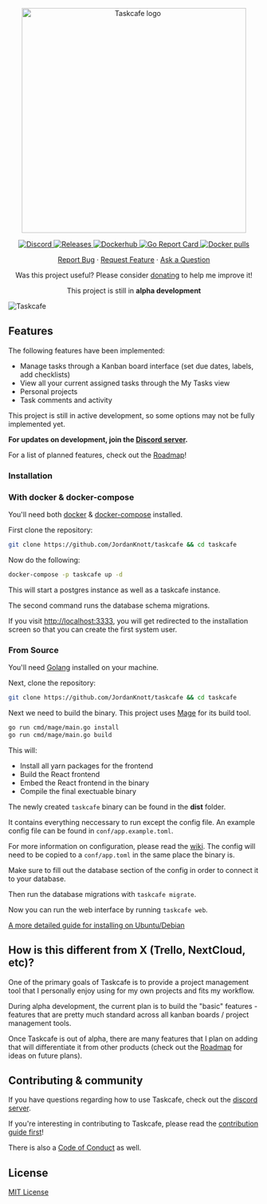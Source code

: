 <p align="center">
 <img width="450px" src="./.github/taskcafe-full.png" align="center" alt="Taskcafe logo" />
</p>
<p align="center">
  <a href="https://discord.gg/JkQDruh">
    <img alt="Discord" src="https://img.shields.io/discord/745396499613220955" />
  </a>
  <a href="https://github.com/JordanKnott/taskcafe/releases">
    <img alt="Releases" src="https://img.shields.io/github/v/release/JordanKnott/taskcafe" />
  </a>
  <a href="https://hub.docker.com/repository/docker/taskcafe/taskcafe">
    <img alt="Dockerhub" src="https://img.shields.io/docker/v/taskcafe/taskcafe?label=docker&sort=semver" />
  </a>
  <a href="https://goreportcard.com/report/github.com/JordanKnott/taskcafe">
    <img alt="Go Report Card" src="https://goreportcard.com/badge/github.com/JordanKnott/taskcafe" />
  </a>
  <a href="">
    <img alt="Docker pulls" src="https://img.shields.io/docker/pulls/taskcafe/taskcafe" />
  </a>
</p>

  <p align="center">
    <a href="https://github.com/JordanKnott/taskcafe/issues/new?assignees=&labels=&template=bug_report.md&title=">Report Bug</a>
    ·
    <a href="https://github.com/JordanKnott/taskcafe/discussions/new?category=ideas">Request Feature</a>
     ·
    <a href="https://github.com/JordanKnott/taskcafe/discussions/new?category=q-a">Ask a Question</a>
  </p>
<p align="center">
Was this project useful? Please consider <a href="https://www.buymeacoffee.com/jordanknott">donating</a> to help me improve it!
</p>
<p align="center">
 This project is still in <strong>alpha development</strong></p>

![Taskcafe](./.github/taskcafe_preview.png)

## Features

The following features have been implemented:

- Manage tasks through a Kanban board interface (set due dates, labels, add checklists)
- View all your current assigned tasks through the My Tasks view
- Personal projects
- Task comments and activity

This project is still in active development, so some options may not be fully implemented yet.

**For updates on development, join the [Discord server](https://discord.gg/JkQDruh).**

For a list of planned features, check out the [Roadmap](https://github.com/JordanKnott/taskcafe/wiki/Roadmap)!

### Installation

### With docker & docker-compose

You'll need both [docker](https://www.docker.com/) & [docker-compose](https://docs.docker.com/compose/install/) installed.

First clone the repository:

``` bash
git clone https://github.com/JordanKnott/taskcafe && cd taskcafe
```

Now do the following:

``` bash
docker-compose -p taskcafe up -d
```

This will start a postgres instance as well as a taskcafe instance.

The second command runs the database schema migrations.

If you visit [http://localhost:3333](http://localhost:3333), you will get redirected to the installation
screen so that you can create the first system user.

### From Source

You'll need [Golang](https://golang.org/dl/) installed on your machine.

Next, clone the repository:

``` bash
git clone https://github.com/JordanKnott/taskcafe && cd taskcafe
```

Next we need to build the binary. This project uses [Mage](https://magefile.org/) for its build tool.

``` bash
go run cmd/mage/main.go install
go run cmd/mage/main.go build
```

This will:

- Install all yarn packages for the frontend
- Build the React frontend
- Embed the React frontend in the binary
- Compile the final exectuable binary

The newly created `taskcafe` binary can be found in the __dist__ folder.

It contains everything neccessary to run except the config file. An example config file can be found in `conf/app.example.toml`.

For more information on configuration, please read the [wiki](https://github.com/JordanKnott/taskcafe/wiki/Configuration).
The config will need to be copied to a `conf/app.toml` in the same place the binary is.

Make sure to fill out the database section of the config in order to connect it to your database.

Then run the database migrations with `taskcafe migrate`.

Now you can run the web interface by running `taskcafe web`.

[A more detailed guide for installing on Ubuntu/Debian](https://github.com/JordanKnott/taskcafe/wiki/Installation-(ubuntu-debian))

## How is this different from X (Trello, NextCloud, etc)?

One of the primary goals of Taskcafe is to provide a project management tool that I personally enjoy using for my
own projects and fits my workflow.

During alpha development, the current plan is to build the "basic" features - features that are pretty much
standard across all kanban boards / project management tools.

Once Taskcafe is out of alpha, there are many features that I plan on adding that will differentiate it from other products (check out the [Roadmap](https://github.com/JordanKnott/taskcafe/wiki/Roadmap) for ideas on future plans).

## Contributing & community

If you have questions regarding how to use Taskcafe, check out the [discord server](https://discord.gg/JkQDruh).

If you're interesting in contributing to Taskcafe, please read the [contribution guide first](https://github.com/JordanKnott/taskcafe/blob/master/CONTRIBUTING.md)!

There is also a [Code of Conduct](https://github.com/JordanKnott/taskcafe/blob/master/CODE_OF_CONDUCT.md) as well.

## License

[MIT License](LICENSE)
